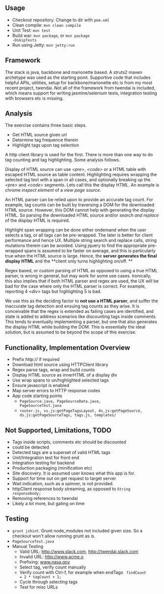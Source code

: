 ## Usage
- Checkout repository. Change to dir with <code>pom.xml</code>
- Clean compile: <code>mvn clean compile</code>
- Unit Test: <code>mvn test</code> 
- Build war: <code>mvn package</code>, or <code>mvn package -DskipTests</code>
- Run using Jetty: <code>mvn jetty:run</code>

## Framework

The stack is java, backbone and marionette based. A struts2 maven archetype was
used as the starting point. Supportive code that includes helpful APIs,
utilities, setup for backbone/marionette etc is from my most recent project,
twendai. Not all of the framework from twendai is included, which means support
for writing jasmine/selenium tests, integration testing with browsers etc is
missing.

## Analysis

The exercise contains three basic steps. 
- Get HTML source given url
- Determine tag frequence therein
- Highlight tags upon tag selection

A http client library is used for the first. There is more than one way to do
tag counting and tag highlighting. Some analysis follows.

Display of HTML source can use _&lt;pre&gt;_, _&lt;code&gt;_ or a HTML table
with escaped HTML source as table content. Highlighting requires wrapping the
selected tag text with a span in all cases, and optionally breaking up the
_&lt;pre&gt;_ and _&lt;code&gt;_ segments. Lets call this the display HTML.
An example is chrome _inspect element_ of a _view page source_.

An HTML parser can be relied upon to provide an accurate tag count. For example,
tag counts can be built by traversing a DOM for the downloaded HTML source.
However, this DOM cannot help with generating the display HTML. So parsing the
downloaded HTML source and/or _search and replace_ of the display HTML is
required. 

Highlight span wrapping can be done either ondemand when the user selects a tag,
or all tags can be pre-wrapped. The later is better for client performance and
hence UX.  Multiple string search and replace calls, string mutations therein
can be avoided. Using jquery to find the appropriate pre-wrapped spans is
assumed to be faster on average, and this is particularly true when the HTML
source is large. Hence, the **server generates the final display HTML** and the
**client only turns highlighting on/off. **

Regex based, or custom parsing of HTML as opposed to using a true HTML parser,
is wrong in general, but may work for some use cases. Ironically, this also 
implies that if both HTML parser and regex are used, the UX will be bad for 
the case where only the HTML parser is correct.  For example, reporting 4
_&lt;div&gt;_ tags but highlighting 5 is bad.

We use this as the deciding factor to **not use a HTML parser**, and suffer the
inaccurate tag detection and ensuing tag counts as they arise. It is conceivable
that the regex is extended as failing cases are identified, and state is added
to address scenarios like discounting tags inside comments. This tends to
eventually implementing a parser, but one that also generates the display HTML
while building the DOM. This is essentially the ideal solution, but is assumed
to be beyond the scope of this exercise.

## Functionality, Implementation Overview
- Prefix _http://_ if required
- Download html source using HTTPClient library
- Regex parse tags, wrap and build counts
- Display HTML source as innerHTML of a display div
- Use wrap spans to un/highlighted selected tags
- Ensure javascript is enabled
- Map server errors to HTTP response codes
- App code starting points
  - <code>PageSource.java, PageSourceData.java, PageSourceTest.java</code>
  - <code>router.js, vs.js:getPageTagsLayout, ds.js:getPageSource, 
ds.js:getPageSourceTags, tags.js, templates/</code>

## Not Supported, Limitations, TODO
- Tags inside scripts, comments etc should be discounted
-  <!DOCTYPE> <!-- --> could be detected
- Detected tags are a superset of valid HTML tags
- Unit/Integration test for front end
- Integration testing for backend
- Production packaging (minification etc)
- Site discovery. It is assumed user knows what this app is for.
- Support for time out on get request to target server
- Wait indication, such as a spinner, is not provided.
- httpClient response body streaming, as opposed to
<code>String responsebody;</code>
- Removing references to twendai
- Likely a lot more, but gating on time

## Testing
- <code>grunt jshint</code>. Grunt node_modules not included given size. 
So a checkout won't allow running grunt as is.
- <code>PageSourceTest.java</code>
- Manual Testing
  - Valid URL: http://www.slack.com, http://twendai.slack.com
  - Invalid URL: http://www.acme.o
  - Prefixing: www.nasa.gov
  - Select tag, verify count manually
  - Verify count with Ctrl-f, for example when endTags <code> findCount = 2 * tagCount + 1;</code>
  - Cycle through selecting tags
  - Test for misc URLs



